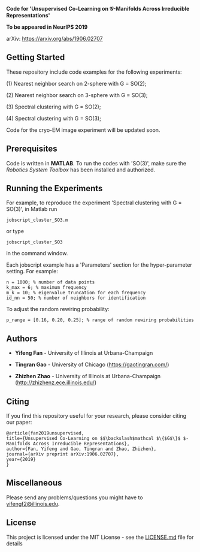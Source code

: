 **Code for 'Unsupervised Co-Learning on $\mathcal{G}$-Manifolds Across Irreducible Representations'** 

**To be appeared in NeurIPS 2019** 

arXiv: https://arxiv.org/abs/1906.02707

## Getting Started

These repository include code examples for the following experiments:

(1) Nearest neighbor search on 2-sphere with G = SO(2);

(2) Nearest neighbor search on 3-sphere with G = SO(3);

(3) Spectral clustering with G = SO(2);

(4) Spectral clustering with G = SO(3);

Code for the cryo-EM image experiment will be updated soon.


## Prerequisites
Code is written in **MATLAB**. To run the codes with 'SO(3)', make sure the _Robotics System Toolbox_ has been installed and authorized.

## Running the Experiments
For example, to reproduce the experiment 'Spectral clustering with G = SO(3)', in Matlab run 
~~~
jobscript_cluster_SO3.m 
~~~
or type 
~~~
jobscript_cluster_SO3
~~~
in the command window.

Each jobscript example has a 'Parameters' section for the hyper-parameter setting. For example:
~~~
n = 1000; % number of data points 
k_max = 6; % maximum frequency
m_k = 10; % eigenvalue truncation for each frequency
id_nn = 50; % number of neighbors for identification
~~~

To adjust the random rewiring probability:
~~~
p_range = [0.16, 0.20, 0.25]; % range of random rewiring probabilities
~~~



## Authors

* **Yifeng Fan** - University of Illinois at Urbana-Champaign

* **Tingran Gao** - University of Chicago (https://gaotingran.com/)

* **Zhizhen Zhao** - University of Illinois at Urbana-Champaign (http://zhizhenz.ece.illinois.edu/)

## Citing
If you find this repository useful for your research, please consider citing our paper:

    @article{fan2019unsupervised,
    title={Unsupervised Co-Learning on $$\backslash$mathcal $\{$G$\}$ $-Manifolds Across Irreducible Representations},
    author={Fan, Yifeng and Gao, Tingran and Zhao, Zhizhen},
    journal={arXiv preprint arXiv:1906.02707},
    year={2019}
    }

## Miscellaneous

Please send any problems/questions you might have to <yifengf2@illinois.edu>.

## License

This project is licensed under the MIT License - see the [LICENSE.md](LICENSE.md) file for details
